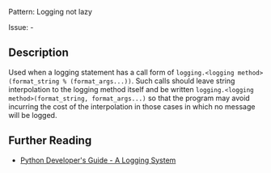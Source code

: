 Pattern: Logging not lazy

Issue: -

## Description

Used when a logging statement has a call form of `logging.<logging method>(format_string % (format_args...))`. Such calls should leave string interpolation to the logging method itself and be written `logging.<logging method>(format_string, format_args...)` so that the program may avoid incurring the cost of the interpolation in those cases in which no message will be logged.

## Further Reading

* [Python Developer's Guide - A Logging System](http://www.python.org/dev/peps/pep-0282)
